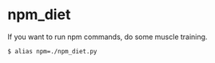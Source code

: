 # npm_diet

If you want to run npm commands, do some muscle training.

```
$ alias npm=./npm_diet.py
```
